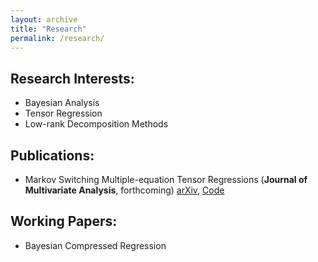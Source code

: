 ```yaml
---
layout: archive
title: "Research"
permalink: /research/
---
```


Research Interests:
------
- Bayesian Analysis
- Tensor Regression
- Low-rank Decomposition Methods

Publications:
------
- Markov Switching Multiple-equation Tensor Regressions (**Journal of Multivariate Analysis**, forthcoming) [arXiv](https://arxiv.org/abs/2407.00655), [Code](https://github.com/qingwang13/Markov-Switching-Tensor-Regression.git)

Working Papers:
------
- Bayesian Compressed Regression